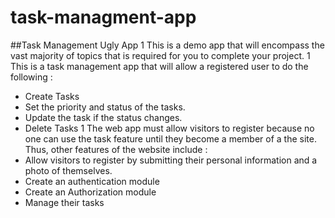 # task-managment-app
##Task Management Ugly App
1 This is a demo app that will encompass the vast majority of topics that is  required for you to complete your project.
1 This is a task management app that will allow a registered user to do the following :
* Create Tasks
* Set the priority and status of the tasks.
* Update the task if the status changes. 
* Delete Tasks
1 The web app must allow visitors to register because no one can use the task feature until they become a member of a the site. Thus, other features of the website include :
* Allow visitors to register by submitting their personal information and a photo of themselves.
* Create an authentication module 
* Create an Authorization module
* Manage their tasks
